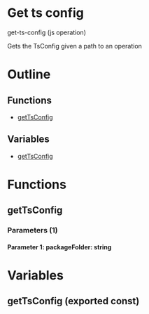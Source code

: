 # Get ts config

get-ts-config (js operation)

Gets the TsConfig given a path to an operation




# Outline

## Functions

- [getTsConfig](#getTsConfig)

## Variables

- [getTsConfig](#gettsconfig)



# Functions

## getTsConfig

### Parameters (1)

#### Parameter 1: packageFolder: string

# Variables

## getTsConfig (exported const)

